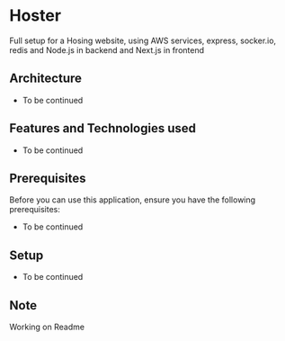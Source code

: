 # Hoster 

Full setup for a Hosing website, using AWS services, express, socker.io, redis and Node.js in backend and Next.js in frontend

## Architecture
- To be continued 

## Features and Technologies used

- To be continued
 
## Prerequisites

Before you can use this application, ensure you have the following prerequisites:

- To be continued

## Setup

- To be continued

## Note

Working on Readme